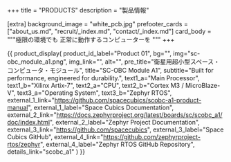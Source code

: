 +++
title = "PRODUCTS"
description = "製品情報"

[extra]
background_image = "white_pcb.jpg"
prefooter_cards = ["about_us.md", "recruit/_index.md", "contact/_index.md"]
card_body = """極限の環境でも
正常に動作するコンピューターを
"""
+++

{{ product_display(
	product_id_label="Product 01",
	bg="",
	img="sc-obc_module_a1.png",
	img_link="",
	alt="",
	pre_title="衛星用超小型スペース・コンピュータ・モジュール",
	title="SC-OBC Module A1",
	subtitle="Built for performance, engineered for durability.",
	text1_a="Main Processor",
	text1_b="Xilinx Artix-7",
	text2_a="CPU",
	text2_b="Cortex M3 / MicroBlaze-V",
	text3_a="Operating System",
	text3_b="Zephyr RTOS",
	external_1_link="https://github.com/spacecubics/scobc-a1-product-manual",
	external_1_label="Space Cubics Documentation",
	external_2_link="https://docs.zephyrproject.org/latest/boards/sc/scobc_a1/doc/index.html",
	external_2_label="Zephyr Project Documentation",
	external_3_link="https://github.com/spacecubics",
	external_3_label="Space Cubics GitHub",
	external_4_link="https://github.com/zephyrproject-rtos/zephyr",
	external_4_label="Zephyr RTOS GitHub Repository",
	details_link="scobc_a1"
) }}
